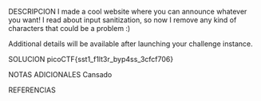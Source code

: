 DESCRIPCION 
I made a cool website where you can announce whatever you want! I read about input sanitization, so now I remove any kind of characters that could be a problem :)

Additional details will be available after launching your challenge instance.

SOLUCION
picoCTF{sst1_f1lt3r_byp4ss_3cfcf706}

NOTAS ADICIONALES
Cansado

REFERENCIAS
